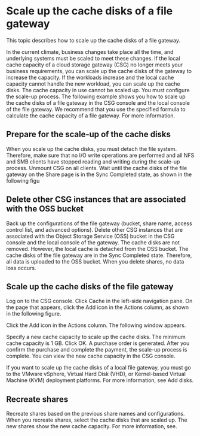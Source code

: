 # Scale up the cache disks of a file gateway

This topic describes how to scale up the cache disks of a file gateway.

In the current climate, business changes take place all the time, and underlying systems must be scaled to meet these changes. If the local cache capacity of a cloud storage gateway \(CSG\) no longer meets your business requirements, you can scale up the cache disks of the gateway to increase the capacity. If the workloads increase and the local cache capacity cannot handle the new workload, you can scale up the cache disks. The cache capacity in use cannot be scaled up. You must configure the scale-up process. The following example shows you how to scale up the cache disks of a file gateway in the CSG console and the local console of the file gateway. We recommend that you use the specified formula to calculate the cache capacity of a file gateway. For more information.

## Prepare for the scale-up of the cache disks

When you scale up the cache disks, you must detach the file system. Therefore, make sure that no I/O write operations are performed and all NFS and SMB clients have stopped reading and writing during the scale-up process. Unmount CSG on all clients. Wait until the cache disks of the file gateway on the Share page is in the Sync Completed state, as shown in the following figu

## Delete other CSG instances that are associated with the OSS bucket

Back up the configurations of the file gateway \(bucket, share name, access control list, and advanced options\). Delete other CSG instances that are associated with the Object Storage Service \(OSS\) bucket in the CSG console and the local console of the gateway. The cache disks are not removed. However, the local cache is detached from the OSS bucket. The cache disks of the file gateway are in the Sync Completed state. Therefore, all data is uploaded to the OSS bucket. When you delete shares, no data loss occurs.

## Scale up the cache disks of the file gateway

Log on to the CSG console. Click Cache in the left-side navigation pane. On the page that appears, click the Add icon in the Actions column, as shown in the following figure.

Click the Add icon in the Actions column. The following window appears.

Specify a new cache capacity to scale up the cache disks. The minimum cache capacity is 1 GB. Click OK. A purchase order is generated. After you confirm the purchase and complete the payment, the scale-up process is complete. You can view the new cache capacity in the CSG console.

If you want to scale up the cache disks of a local file gateway, you must go to the VMware vSphere, Virtual Hard Disk \(VHD\), or Kernel-based Virtual Machine \(KVM\) deployment platforms. For more information, see Add disks.

## Recreate shares

Recreate shares based on the previous share names and configurations. When you recreate shares, select the cache disks that are scaled up. The new shares show the new cache capacity. For more information, see.

